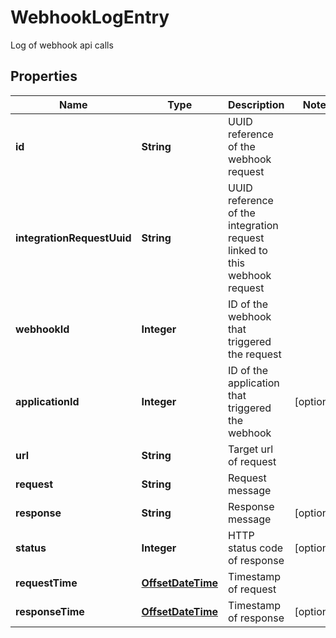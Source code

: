 

# WebhookLogEntry

Log of webhook api calls
## Properties

Name | Type | Description | Notes
------------ | ------------- | ------------- | -------------
**id** | **String** | UUID reference of the webhook request | 
**integrationRequestUuid** | **String** | UUID reference of the integration request linked to this webhook request | 
**webhookId** | **Integer** | ID of the webhook that triggered the request | 
**applicationId** | **Integer** | ID of the application that triggered the webhook |  [optional]
**url** | **String** | Target url of request | 
**request** | **String** | Request message | 
**response** | **String** | Response message |  [optional]
**status** | **Integer** | HTTP status code of response |  [optional]
**requestTime** | [**OffsetDateTime**](OffsetDateTime.md) | Timestamp of request | 
**responseTime** | [**OffsetDateTime**](OffsetDateTime.md) | Timestamp of response |  [optional]



